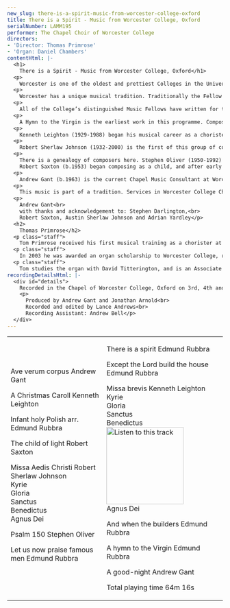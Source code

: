 ```yaml
---
new_slug: there-is-a-spirit-music-from-worcester-college-oxford
title: There is a Spirit - Music from Worcester College, Oxford
serialNumber: LAMM195
performer: The Chapel Choir of Worcester College
directors:
- 'Director: Thomas Primrose'
- 'Organ: Daniel Chambers'
contentHtml: |-
  <h1>
    There is a Spirit - Music from Worcester College, Oxford</h1>
  <p>
    Worcester is one of the oldest and prettiest Colleges in the University of Oxford. Founded as Gloucester College, a Benedictine house, in 1238, it became Gloucester Hall at the dissolution and Worcester College in 1714. Its varied history has left the College with a remarkable collection of buildings, including some of the original mediaeval Benedictine cottages alongside Wyatt’s Hall and Chapel and Hawksmoor’s magnificent library, set in landscaped grounds with a lake and the only contiguous cricket pitch in Oxford.</p>
  <p>
    Worcester has a unique musical tradition. Traditionally the Fellow in Music at the College has been a composer, beginning with Edmund Rubbra, who held the position from 1947-1968, Kenneth Leighton, 1968-1970, Robert Sherlaw Johnson, 1970-1999, and since 1999 Robert Saxton. In addition to this heritage, the College Chapel uniquely maintains two choirs, a mixed choir of male and female undergraduates drawn from the College (many of them choral scholars), and a traditional Anglican-style choir with the lower voice parts sung by students, the top line by boy trebles who are pupils at the nearby Christ Church Cathedral School and hold chorister scholarships at Worcester. Each choir sings two services each week. The choirs are rehearsed and directed by the College’s two undergraduate Organ Scholars, who thus have the unique opportunity of working with both a mixed choir and an all-male choir, assisted by the Chapel Music Consultant, who is a professional musician and deals with recruitment, scholarships, and the choirs’ work away from Worcester - in recent years the choirs have sung in Norway, Sicily and Finland and given a range of concerts in the U.K. including a performance of Purcell’s Dido and Aeneas with Philip Pickett’s New London Consort.</p>
  <p>
    All of the College’s distinguished Music Fellows have written for the church, some at a time when this was not a fashionable pursuit for a modern composer. Edmund Rubbra (1901-1986) was motivated throughout his compositional life by a deep sense of spirituality, a personal, almost mystical interpretation of Christianity (he converted to Roman Catholicism in 1948), and an abiding interest in other religions, including Buddhism and Taoism. His early composition teachers were the English mystic Cyril Scott (whose music he championed at the age of sixteen in a single-composer concert in his home town, Northampton) and Holst, his tutor at the Royal College. The influence of the modal style of the latter is easy to discern in the early choral work Dormi Jesu (1922), but equally important for Rubbra at this time was his study of sixteenth-century counterpoint with the celebrated teacher and scholar R.O.Morris. The application of ancient and technically rigorous procedures to a modern harmonic language perhaps sums up Rubbra’s compositional approach: the deepening and personalising of an existing tradition rather than the revolutionary’s attempt to destroy that tradition and start anew.</p>
  <p>
    A Hymn to the Virgin is the earliest work in this programme. Composed in 1925 for the singer Joan Elwes, it is the second of three songs which form the composer’s Op. 13. Rubbra probably found the anonymous mediaeval poem in Sir Arthur Quiller-Couch’s Oxford Book of English Verse, published just a few years earlier in 1919, and treats it to a typically elegant melody in the Aeolian mode, much in the prevailing Holstian vernacular (and beginning not dissimilarly to the setting begun by the 16-year-old Benjamin Britten on the day of his visit to the Royal College of Music a few years later). Infant Holy dates from much later in his career, 1963, and is one of a number of highly distinctive arrangements of traditional carols that Rubbra made throughout his life, in this case a Polish melody, while the Three Motets date from 1952. Written for the (Quaker) Friends’ School, Saffron Walden for its 250th anniversary celebrations, the first motet, Let us now praise famous men, takes a typically personal look at common-chord harmony, in this case over an organ pedal note (for example ending on an unresolved 3rd inversion dominant 7th), the second, There is a spirit, sets two texts, one by the Quaker writer James Nayler (1616-60), in a lyrical combination of solo and chordal choral accompaniment, and the third, Except the Lord build the house, begins with a reinvention of the Tudor composer’s favourite inverted canon, building to an impressive climax. Perhaps oddly, Rubbra’s Op. 125 setting of words from the book of Ezra, And when the builders, is the only work in this collection to have been composed for the chapel and choir of Worcester College. It is dedicated to “the Provost and Fellows of Worcester College, Oxford, on the occasion of the 250th Anniversary Commemoration” (that is, the anniversary of the refounding of 1714) and makes suitably festive use of choral writing in parallel chords in high-lying vocal registers, again using an organ pedal note to begin and end the work.</p>
  <p>
    Kenneth Leighton (1929-1988) began his musical career as a chorister at the Cathedral in his home town of Wakefield, Yorkshire. Like Rubbra, Leighton’s music for the church seeks a personal utterance within an existing tradition, re-inventing and drawing on the resources of modal melody, imitative counterpoint and added-note triadic harmony to find a fresh voice. A Christmas Caroll of 1954, his Op. 21, is an almost symphonic setting of Herrick’s lyric, showing the composer to have as natural feel for the expressive possibilities of the English language, particularly Elizabethan English, as any of his contemporaries. Missa brevis was composed for the choir of Liverpool Cathedral in 1968, and again shows the composer rethinking traditional techniques (the opening of Lord have mercy is a canon at the interval of a minor third) and wringing tremendous variety of rhythm and texture from the four and five-part a cappella scoring.</p>
  <p>
    Robert Sherlaw Johnson (1932-2000) is the first of this group of composers to have had the opportunity to study abroad, in Paris, where he had composition lessons from the celebrated Nadia Boulanger and attended Messiaen’s classes. Like Rubbra a devout Catholic, he combined this spirituality with a passion for mathematics, computers, bell-ringing and electronic music (he introduced the electronic music studio to the Music Faculty at Oxford University), and was a tireless champion and performer of new music, particularly that of his teacher Messiaen, whose piano music he recorded and about whom he wrote a definitive book in the 1970s. For all that, his sacred choral music shows little interest in playing the avant-garde iconoclast. Kyrie eleison from the Missa Aedis Christi, uses a plainsong melody, Rex Genitor, entirely in the Myxolydian mode much as Rubbra had done, clothed in inversion, canon and parallel bare 5th harmony like a hieratic, atavistic evocation of a mediaeval world of sound and faith. The composer’s son Austin recalls the genesis of the work: “My father mentions working on a "Worcester Mass" in a document from '90/'91 - the work was originally intended for Worcester College Choir but proved too difficult for them and that's why it became Missa Aedis Christi” [i.e. Christ Church Mass]. The Mass was first performed by the Choir of Christ Church Cathedral, Oxford on 18th February 1993. Stephen Darlington, the conductor on that occasion, recalls “Robert approached me when it became clear that the work was too difficult for Worcester choir to take on and I readily agreed to perform it. It was extremely well received.” The current Worcester choir is proud to be able to restore this fine work to the home its composer intended it to have. Austin Sherlaw Johnson refers to a striking feature of the writing for voices: “I remember my father saying to me that in the Sanctus the lower voices are imitating an effect he heard on a recording of some Eastern church where the men chanted ad lib. - my mother recalls my father playing her this recording and I think it is an effect he tried to reproduce in a few works from this period (and later). My mother and I remember him trying this out at Spode Music Week once with the lower voices just improvising but this didn't work; hence the complex notated version as in the Sanctus here.” This Sanctus perhaps reveals some influence of the composer’s work with electronics: the Dorian mode is allowed to swirl and swim in four rhythmically free parts for tenors and basses under a floating tune for sopranos, similar to the manipulation of sound by a computer and interestingly foreshadowing the techniques applied to writing for choir by later composers like Jonathan Harvey.</p>
  <p>
    There is a genealogy of composers here. Stephen Oliver (1950-1992) studied at Worcester College as an undergraduate, having composition lessons with both Kenneth Leighton and Robert Sherlaw Johnson. He composed music at a phenomenal speed and produced a vast output- some forty operas in twenty years as well as music for television, film and many other mediums. This setting for two-part upper voices and organ shows his fluency and professionalism to great effect.<br>
    Robert Saxton (b.1953) began composing as a child, and after early advice from Benjamin Britten continued his studies with Elisabeth Lutyens, with Robin Holloway at Cambridge, with Robert Sherlaw Johnson at Worcester College, and with Luciano Berio. The Child of Light was composed in 1985 for The Chester Book of Carols, and sets the composer’s own poem describing how the shepherds journey to Bethlehem and achieve the wisdom of the Magi. Their plodding steps are heard in the insistent pedals of the organ, over which the voices, at first wordless, weave a series of modal canons at various pitches in elegant, vocally grateful lines which reach a glorious climax when they converge with the clusters of the organ part at the work’s conclusion. Modes, pedals, a sensitivity to the human voice, the English language and the liturgy, a willingness to restrain modernist utterance in favour of directness and simplicity: there is a family tradition in the work of these Worcester composers as there is in English music generally throughout the period.</p>
  <p>
    Andrew Gant (b.1963) is the current Chapel Music Consultant at Worcester. Ave Verum was composed in 1995. A good-night was written in memory of Her Majesty Queen Elizabeth The Queen Mother and sung at morning service in the Chapel Royal on Easter Day 2002, the day after Her Majesty’s death. The still point around which the piece turns is another pedal tone- a continuous E in the alto part.</p>
  <p>
    This music is part of a tradition. Services in Worcester College Chapel are open to the public, and listeners are welcome to join us. For times, music, and information about membership of the College choirs, please see the Chapel's new <a href="https://web.archive.org/web/20151021220605/http://www.worcesterchapel.co.uk/">website</a>.</p>
  <p>
    Andrew Gant<br>
    with thanks and acknowledgement to: Stephen Darlington,<br>
    Robert Saxton, Austin Sherlaw Johnson and Adrian Yardley</p>
  <h2>
    Thomas Primrose</h2>
  <p class="staff">
    Tom Primrose received his first musical training as a chorister at St. Peter and Paul, Chingford (London), and later, at the age of fourteen, was appointed Assistant Organist there, as well as Director of Music at All Saints, Chingford.</p>
  <p class="staff">
    In 2003 he was awarded an organ scholarship to Worcester College, reading for a BA in Music. As Senior Organ Scholar, Tom is responsible for directing the Mixed Choir, as well as training and directing the boy-choristers, and the choirs have toured to Norway, Sicily, and Finland under his direction.</p>
  <p class="staff">
    Tom studies the organ with David Titterington, and is an Associate member of the Royal College of Organists.</p>
recordingDetailsHtml: |-
  <div id="details">
    Recorded in the Chapel of Worcester College, Oxford on 3rd, 4th and 5th December 2005 by kind permission of the Provost and Chaplain
    <p>
      Produced by Andrew Gant and Jonathan Arnold<br>
      Recorded and edited by Lance Andrews<br>
      Recording Assistant: Andrew Bell</p>
  </div>
---
```


<table class="tracktable">
  <tbody>
    <tr>
      <td class="column1">
        <span class="trackname">Ave verum corpus </span> <span class="composer">Andrew Gant</span>
        <p>
          <span class="trackname">A Christmas Caroll </span> <span class="composer">Kenneth Leighton</span></p>
        <p>
          <span class="trackname">Infant holy </span> <span class="composer">Polish arr. Edmund Rubbra</span></p>
        <p>
          <span class="trackname">The child of light </span> <span class="composer">Robert Saxton</span></p>
        <p>
          <span class="trackname">Missa Aedis Christi </span> <span class="composer">Robert Sherlaw Johnson</span><br>
          <span class="trackname"> Kyrie<br>
            Gloria<br>
            Sanctus<br>
            Benedictus<br>
            Agnus Dei</span></p>
        <p>
          <span class="trackname">Psalm 150 </span> <span class="composer">Stephen Oliver</span></p>
        <p>
          <span class="trackname">Let us now praise famous men </span> <span class="composer">Edmund Rubbra</span></p>
      </td>
      <td class="column2">
        <p>
          <span class="trackname">There is a spirit </span> <span class="composer">Edmund Rubbra</span></p>
        <p>
          <span class="trackname">Except the Lord build the house </span> <span class="composer">Edmund Rubbra</span></p>
        <p>
          <span class="trackname">Missa brevis </span> <span class="composer">Kenneth Leighton</span><br>
          <span class="trackname"> Kyrie<br>
            Gloria<br>
            Sanctus<br>
            Benedictus</span><a href="cliplinks/worcester%20.ram"><img alt="Listen to this track" src="/web/20151021220605im_/http://www.lammas.co.uk/images/listen.gif" width="180"></a><br>
          <span class="trackname"> Agnus Dei</span></p>
        <p>
          <span class="trackname">And when the builders </span> <span class="composer">Edmund Rubbra</span></p>
        <p>
          <span class="trackname">A hymn to the Virgin </span> <span class="composer">Edmund Rubbra</span></p>
        <p>
          <span class="trackname">A good-night </span> <span class="composer">Andrew Gant</span></p>
        <p>						<span id="playingtime">Total playing time 64m 16s</span></p>
      </td>
    </tr>
  </tbody>
</table>
